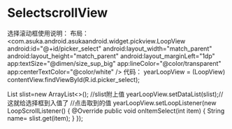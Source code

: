 # SelectscrollView
选择滚动框使用说明：
布局：
<com.asuka.android.asukaandroid.widget.pickview.LoopView
                android:id="@+id/picker_select"
                android:layout_width="match_parent"
                android:layout_height="match_parent"
                android:layout_marginLeft="1dp"
                app:textSize="@dimen/size_sup_big"
                app:lineColor="@color/transparent"
                app:centerTextColor="@color/white"
                />
代码：
 yearLoopView = (LoopView) contentView.findViewById(R.id.picker_select);

 List<String> slist=new ArrayList<>();
//slist附上值
 yearLoopView.setDataList(slist);//这就给选择框到入值了
//点击取到的值
 yearLoopView.setLoopListener(new LoopScrollListener() {
            @Override
            public void onItemSelect(int item) {
              String name=  slist.get(item);
            }
        });
